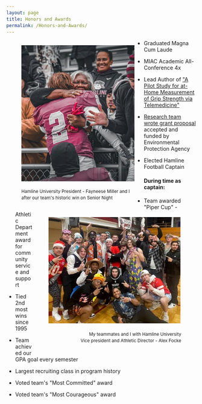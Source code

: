 ```yaml
---
layout: page
title: Honors and Awards
permalink: /Honors-and-Awards/
---
```


<figure style="float: left; margin-right: 25px">

<img src="/prez_miller.jpg" width="300"/>

<figcaption style="text-align: left">

<small>Hamline University President - Fayneese Miller and I <br />after our team's historic win on Senior Night</small>

</figcaption>

</figure>

-   Graduated Magna Cum Laude

-   MIAC Academic All-Conference 4x

-   Lead Author of ["A Pilot Study for at-Home Measurement of Grip Strength via Telemedicine"](https://www.tridhascholars.org/pdfs/a-pilot-study-for-at-home-measurement-of-grip-strength-via-telemedicine-JOCCR-6-S11-1063.pdf)

-   [Research team wrote grant proposal](https://www.hamline.edu/news/2023/08/hamline-awarded-epa-grant-research-lead-detection-drinking-water) accepted and funded by Environmental Protection Agency

-   Elected Hamline Football Captain

<figure style="float: right">

<img src="/mr_focke.jpg" width="350" style="padding:2px"/>

<figcaption style="text-align: right">

<small>My teammates and I with Hamline University <br />Vice president and Athletic Director - Alex Focke</small>

</figcaption>

</figure>

#### During time as captain:

-   Team awarded "Piper Cup" - Athletic Department award for community service and support

-   Tied 2nd most wins since 1995

-   Team achieved our GPA goal every semester

-   Largest recruiting class in program history

-   Voted team's "Most Committed" award

-   Voted team's "Most Courageous" award
